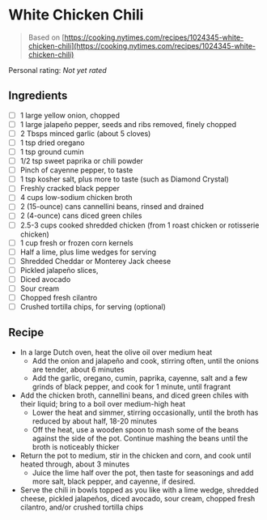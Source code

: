 # White Chicken Chili

> Based on [https://cooking.nytimes.com/recipes/1024345-white-chicken-chili](https://cooking.nytimes.com/recipes/1024345-white-chicken-chili)

<!-- {cts} rating=0; (User can specify rating on scale of 1-5) -->

Personal rating: *Not yet rated*

<!-- {cte} -->

<!-- {cts} name_image=None; (User can specify image name) -->

<!-- TODO: Capture image -->

<!-- {cte} -->

## Ingredients

- [ ] 1 large yellow onion, chopped
- [ ] 1 large jalapeño pepper, seeds and ribs removed, finely chopped
- [ ] 2 Tbsps minced garlic (about 5 cloves)
- [ ] 1 tsp dried oregano
- [ ] 1 tsp ground cumin
- [ ] 1/2 tsp sweet paprika or chili powder
- [ ] Pinch of cayenne pepper, to taste
- [ ] 1 tsp kosher salt, plus more to taste (such as Diamond Crystal)
- [ ] Freshly cracked black pepper
- [ ] 4 cups low-sodium chicken broth
- [ ] 2 (15-ounce) cans cannellini beans, rinsed and drained
- [ ] 2 (4-ounce) cans diced green chiles
- [ ] 2.5-3 cups cooked shredded chicken (from 1 roast chicken or rotisserie chicken)
- [ ] 1 cup fresh or frozen corn kernels
- [ ] Half a lime, plus lime wedges for serving
- [ ] Shredded Cheddar or Monterey Jack cheese
- [ ] Pickled jalapeño slices,
- [ ] Diced avocado
- [ ] Sour cream
- [ ] Chopped fresh cilantro
- [ ] Crushed tortilla chips, for serving (optional)

## Recipe

- In a large Dutch oven, heat the olive oil over medium heat
    - Add the onion and jalapeño and cook, stirring often, until the onions are tender, about 6 minutes
    - Add the garlic, oregano, cumin, paprika, cayenne, salt and a few grinds of black pepper, and cook for 1 minute, until fragrant
- Add the chicken broth, cannellini beans, and diced green chiles with their liquid; bring to a boil over medium-high heat
    - Lower the heat and simmer, stirring occasionally, until the broth has reduced by about half, 18-20 minutes
    - Off the heat, use a wooden spoon to mash some of the beans against the side of the pot. Continue mashing the beans until the broth is noticeably thicker
- Return the pot to medium, stir in the chicken and corn, and cook until heated through, about 3 minutes
    - Juice the lime half over the pot, then taste for seasonings and add more salt, black pepper, and cayenne, if desired.
- Serve the chili in bowls topped as you like with a lime wedge, shredded cheese, pickled jalapeños, diced avocado, sour cream, chopped fresh cilantro, and/or crushed tortilla chips
